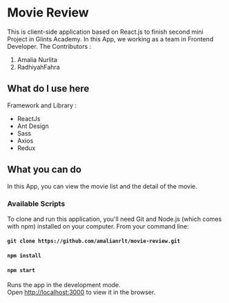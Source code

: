 # Movie Review
This is client-side application based on React.js to finish second mini Project in Glints Academy. In this App, we working as a team in Frontend Developer. 
The Contributors :
1. Amalia Nurlita
2. RadhiyahFahra

## What do I use here
Framework and Library :
- ReactJs
- Ant Design
- Sass
- Axios
- Redux

## What you can do 
In this App, you can view the movie list and the detail of the movie.

### Available Scripts
To clone and run this application, you'll need Git and Node.js (which comes with npm) installed on your computer. From your command line:

#### `git clone https://github.com/amalianrlt/movie-review.git`

#### `npm install`

#### `npm start`

Runs the app in the development mode.<br />
Open [http://localhost:3000](http://localhost:3000) to view it in the browser.
